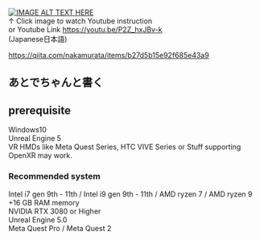 [![IMAGE ALT TEXT HERE](https://img.youtube.com/vi/P2Z_hxJBv-k/0.jpg)](https://www.youtube.com/watch?v=P2Z_hxJBv-k)  
↑ Click image to watch Youtube instruction  
or Youtube Link
https://youtu.be/P2Z_hxJBv-k  
(Japanese日本語)

https://qiita.com/nakamurata/items/b27d5b15e92f685e43a9

## あとでちゃんと書く

## prerequisite
Windows10  
Unreal Engine 5  
VR HMDs like Meta Quest Series, HTC VIVE Series or Stuff supporting OpenXR may work.  

### Recommended system
Intel i7 gen 9th - 11th / Intel i9 gen 9th - 11th / AMD ryzen 7 / AMD ryzen 9  
+16 GB RAM memory  
NVIDIA RTX 3080 or Higher  
Unreal Engine 5.0  
Meta Quest Pro / Meta Quest 2  

